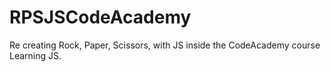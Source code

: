 # RPSJSCodeAcademy
Re creating Rock, Paper, Scissors, with JS inside the CodeAcademy course Learning JS. 
